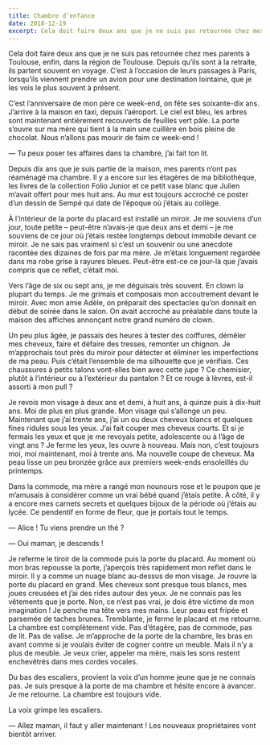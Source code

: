 ```yaml
---
title: Chambre d’enfance
date: 2018-12-19
excerpt: Cela doit faire deux ans que je ne suis pas retournée chez mes parents à Toulouse, enfin, dans la région de Toulouse.
---
```


Cela doit faire deux ans que je ne suis pas retournée chez mes parents à Toulouse, enfin, dans la région de Toulouse. Depuis qu’ils sont à la retraite, ils partent souvent en voyage. C’est à l’occasion de leurs passages à Paris, lorsqu’ils viennent prendre un avion pour une destination lointaine, que je les vois le plus souvent à présent.

C’est l’anniversaire de mon père ce week-end, on fête ses soixante-dix ans. J’arrive à la maison en taxi, depuis l’aéroport. Le ciel est bleu, les arbres sont maintenant entièrement recouverts de feuilles vert pâle. La porte s’ouvre sur ma mère qui tient à la main une cuillère en bois pleine de chocolat. Nous n’allons pas mourir de faim ce week-end !

— Tu peux poser tes affaires dans ta chambre, j’ai fait ton lit.

Depuis dix ans que je suis partie de la maison, mes parents n’ont pas réaménagé ma chambre. Il y a encore sur les étagères de ma bibliothèque, les livres de la collection Folio Junior et ce petit vase blanc que Julien m’avait offert pour mes huit ans. Au mur est toujours accroché ce poster d’un dessin de Sempé qui date de l’époque où j’étais au collège.

À l’intérieur de la porte du placard est installé un miroir. Je me souviens d’un jour, toute petite – peut-être n’avais-je que deux ans et demi – je me souviens de ce jour où j’étais restée longtemps debout immobile devant ce miroir. Je ne sais pas vraiment si c’est un souvenir ou une anecdote racontée des dizaines de fois par ma mère. Je m’étais longuement regardée dans ma robe grise à rayures bleues. Peut-être est-ce ce jour-là que j’avais compris que ce reflet, c’était moi.

Vers l’âge de six ou sept ans, je me déguisais très souvent. En clown la plupart du temps. Je me grimais et composais mon accoutrement devant le miroir. Avec mon amie Adèle, on préparait des spectacles qu’on donnait en début de soirée dans le salon. On avait accroché au préalable dans toute la maison des affiches annonçant notre grand numéro de clown.

Un peu plus âgée, je passais des heures à tester des coiffures, démêler mes cheveux, faire et défaire des tresses, remonter un chignon. Je m’approchais tout près du miroir pour détecter et éliminer les imperfections de ma peau. Puis c’était l’ensemble de ma silhouette que je vérifiais. Ces chaussures à petits talons vont-elles bien avec cette jupe ? Ce chemisier, plutôt à l’intérieur ou à l’extérieur du pantalon ? Et ce rouge à lèvres, est-il assorti à mon pull ?

Je revois mon visage à deux ans et demi, à huit ans, à quinze puis à dix-huit ans. Moi de plus en plus grande. Mon visage qui s’allonge un peu. Maintenant que j’ai trente ans, j’ai un ou deux cheveux blancs et quelques fines ridules sous les yeux. J’ai fait couper mes cheveux courts. Et si je fermais les yeux et que je me revoyais petite, adolescente ou à l’âge de vingt ans ? Je ferme les yeux, les ouvre à nouveau. Mais non, c’est toujours moi, moi maintenant, moi à trente ans. Ma nouvelle coupe de cheveux. Ma peau lisse un peu bronzée grâce aux premiers week-ends ensoleillés du printemps.

Dans la commode, ma mère a rangé mon nounours rose et le poupon que je m’amusais à considérer comme un vrai bébé quand j’étais petite. À côté, il y a encore mes carnets secrets et quelques bijoux de la période où j’étais au lycée. Ce pendentif en forme de fleur, que je portais tout le temps.

— Alice ! Tu viens prendre un thé ?

— Oui maman, je descends !

Je referme le tiroir de la commode puis la porte du placard. Au moment où mon bras repousse la porte, j’aperçois très rapidement mon reflet dans le miroir. Il y a comme un nuage blanc au-dessus de mon visage. Je rouvre la porte du placard en grand. Mes cheveux sont presque tous blancs, mes joues creusées et j’ai des rides autour des yeux. Je ne connais pas les vêtements que je porte. Non, ce n’est pas vrai, je dois être victime de mon imagination ! Je penche ma tête vers mes mains. Leur peau est fripée et parsemée de taches brunes. Tremblante, je ferme le placard et me retourne. La chambre est complètement vide. Pas d’étagère, pas de commode, pas de lit. Pas de valise. Je m’approche de la porte de la chambre, les bras en avant comme si je voulais éviter de cogner contre un meuble. Mais il n’y a plus de meuble. Je veux crier, appeler ma mère, mais les sons restent enchevêtrés dans mes cordes vocales.

Du bas des escaliers, provient la voix d’un homme jeune que je ne connais pas. Je suis presque à la porte de ma chambre et hésite encore à avancer. Je me retourne. La chambre est toujours vide.

La voix grimpe les escaliers.

— Allez maman, il faut y aller maintenant ! Les nouveaux propriétaires vont bientôt arriver.